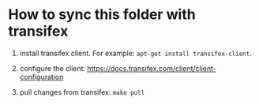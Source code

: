 # How to sync this folder with transifex

1. install transifex client. For example: `apt-get install transifex-client`.

2. configure the client:
   https://docs.transifex.com/client/client-configuration

3. pull changes from transifex: `make pull`
